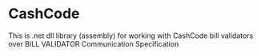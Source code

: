 CashCode
========
This is .net dll library (assembly) for working with CashCode bill validators over BILL VALIDATOR Communication Specification
